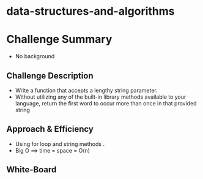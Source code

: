 # data-structures-and-algorithms

# Challenge Summary
- No background 

## Challenge Description
- Write a function that accepts a lengthy string parameter.
- Without utilizing any of the built-in library methods available to your language, return the first word to occur more than once in that provided string

## Approach & Efficiency
- Using for loop and string methods . 
- Big O ==> time = space = O(n)

## White-Board

